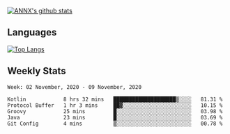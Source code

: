 [![ANNX's github stats](https://github-readme-stats.vercel.app/api?username=NXAN2901&count_private=true&show_icons=true&theme=vue)](https://github.com/NXAN2901)

## Languages
[![Top Langs](https://github-readme-stats.vercel.app/api/top-langs/?username=NXAN2901)](https://github.com/NXAN2901)

## Weekly Stats
<!--START_SECTION:waka-->
```text
Week: 02 November, 2020 - 09 November, 2020

Kotlin            8 hrs 32 mins   ████████████████████▒░░░░   81.31 % 
Protocol Buffer   1 hr 3 mins     ██▓░░░░░░░░░░░░░░░░░░░░░░   10.15 % 
Groovy            25 mins         █░░░░░░░░░░░░░░░░░░░░░░░░   03.98 % 
Java              23 mins         █░░░░░░░░░░░░░░░░░░░░░░░░   03.69 % 
Git Config        4 mins          ▒░░░░░░░░░░░░░░░░░░░░░░░░   00.78 % 
```
<!--END_SECTION:waka-->
